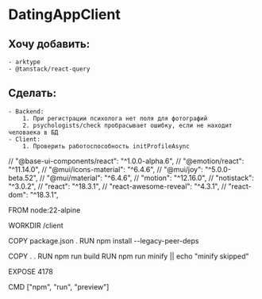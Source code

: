 # DatingAppClient

## Хочу добавить:
    - arktype
    - @tanstack/react-query

## Сделать:
    - Backend:
        1. При регистрации психолога нет поля для фотографий
        2. psychologists/check пробрасывает ошибку, если не находит человаека в БД
    - Client:
        1. Проверить работоспособность initProfileAsync

// "@base-ui-components/react": "^1.0.0-alpha.6",
// "@emotion/react": "^11.14.0",
// "@mui/icons-material": "^6.4.6",
// "@mui/joy": "^5.0.0-beta.52",
// "@mui/material": "^6.4.6",
// "motion": "^12.16.0",
// "notistack": "^3.0.2",
// "react": "^18.3.1",
// "react-awesome-reveal": "^4.3.1",
// "react-dom": "^18.3.1",


FROM node:22-alpine

WORKDIR /client

COPY package.json .
RUN npm install --legacy-peer-deps

COPY . .
RUN npm run build
RUN npm run minify || echo "minify skipped"

EXPOSE 4178

CMD ["npm", "run", "preview"]

